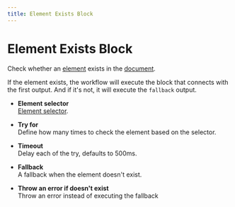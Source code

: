 ```yaml
---
title: Element Exists Block
---
```


# Element Exists Block

Check whether an [element](https://developer.mozilla.org/en-US/docs/Web/API/Element) exists in the [document](https://developer.mozilla.org/en-US/docs/Web/API/Document).

If the element exists, the workflow will execute the block that connects with the first output. And if it's not, it will execute the `fallback` output.

- **Element selector** <br> [Element selector](../workflow/element-selector.md).

- **Try for** <br> Define how many times to check the element based on the selector.

- **Timeout** <br> Delay each of the try, defaults to 500ms.

- **Fallback** <br> A fallback when the element doesn't exist.

- **Throw an error if doesn't exist** <br /> Throw an error instead of executing the fallback
